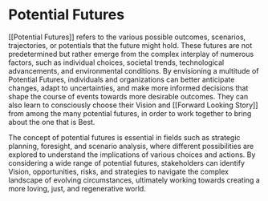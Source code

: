 # Potential Futures

[[Potential Futures]] refers to the various possible outcomes, scenarios, trajectories, or potentials that the future might hold. These futures are not predetermined but rather emerge from the complex interplay of numerous factors, such as individual choices, societal trends, technological advancements, and environmental conditions. By envisioning a multitude of Potential Futures, individuals and organizations can better anticipate changes, adapt to uncertainties, and make more informed decisions that shape the course of events towards more desirable outcomes. They can also learn to consciously choose their Vision and [[Forward Looking Story]] from among the many potential futures, in order to work together to bring about the one that is Best.

The concept of potential futures is essential in fields such as strategic planning, foresight, and scenario analysis, where different possibilities are explored to understand the implications of various choices and actions. By considering a wide range of potential futures, stakeholders can identify Vision, opportunities, risks, and strategies to navigate the complex landscape of evolving circumstances, ultimately working towards creating a more loving, just, and regenerative world.